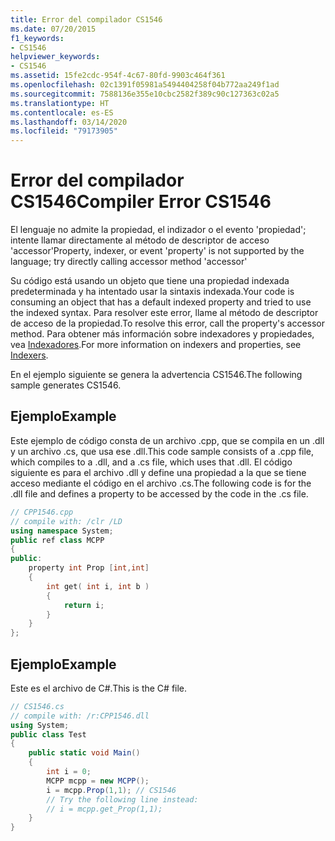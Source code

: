 ```yaml
---
title: Error del compilador CS1546
ms.date: 07/20/2015
f1_keywords:
- CS1546
helpviewer_keywords:
- CS1546
ms.assetid: 15fe2cdc-954f-4c67-80fd-9903c464f361
ms.openlocfilehash: 02c1391f05981a5494404258f04b772aa249f1ad
ms.sourcegitcommit: 7588136e355e10cbc2582f389c90c127363c02a5
ms.translationtype: HT
ms.contentlocale: es-ES
ms.lasthandoff: 03/14/2020
ms.locfileid: "79173905"
---
```

# <a name="compiler-error-cs1546"></a><span data-ttu-id="562ba-102">Error del compilador CS1546</span><span class="sxs-lookup"><span data-stu-id="562ba-102">Compiler Error CS1546</span></span>
<span data-ttu-id="562ba-103">El lenguaje no admite la propiedad, el indizador o el evento 'propiedad'; intente llamar directamente al método de descriptor de acceso 'accessor'</span><span class="sxs-lookup"><span data-stu-id="562ba-103">Property, indexer, or event 'property' is not supported by the language; try directly calling accessor method 'accessor'</span></span>  
  
 <span data-ttu-id="562ba-104">Su código está usando un objeto que tiene una propiedad indexada predeterminada y ha intentado usar la sintaxis indexada.</span><span class="sxs-lookup"><span data-stu-id="562ba-104">Your code is consuming an object that has a default indexed property and tried to use the indexed syntax.</span></span> <span data-ttu-id="562ba-105">Para resolver este error, llame al método de descriptor de acceso de la propiedad.</span><span class="sxs-lookup"><span data-stu-id="562ba-105">To resolve this error, call the property's accessor method.</span></span> <span data-ttu-id="562ba-106">Para obtener más información sobre indexadores y propiedades, vea [Indexadores](../../programming-guide/indexers/index.md).</span><span class="sxs-lookup"><span data-stu-id="562ba-106">For more information on indexers and properties, see [Indexers](../../programming-guide/indexers/index.md).</span></span>  
  
 <span data-ttu-id="562ba-107">En el ejemplo siguiente se genera la advertencia CS1546.</span><span class="sxs-lookup"><span data-stu-id="562ba-107">The following sample generates CS1546.</span></span>  
  
## <a name="example"></a><span data-ttu-id="562ba-108">Ejemplo</span><span class="sxs-lookup"><span data-stu-id="562ba-108">Example</span></span>  
 <span data-ttu-id="562ba-109">Este ejemplo de código consta de un archivo .cpp, que se compila en un .dll y un archivo .cs, que usa ese .dll.</span><span class="sxs-lookup"><span data-stu-id="562ba-109">This code sample consists of a .cpp file, which compiles to a .dll, and a .cs file, which uses that .dll.</span></span> <span data-ttu-id="562ba-110">El código siguiente es para el archivo .dll y define una propiedad a la que se tiene acceso mediante el código en el archivo .cs.</span><span class="sxs-lookup"><span data-stu-id="562ba-110">The following code is for the .dll file and defines a property to be accessed by the code in the .cs file.</span></span>  
  
```cpp  
// CPP1546.cpp  
// compile with: /clr /LD  
using namespace System;  
public ref class MCPP  
{  
public:  
    property int Prop [int,int]  
    {  
        int get( int i, int b )  
        {  
            return i;  
        }  
    }  
};  
```  
  
## <a name="example"></a><span data-ttu-id="562ba-111">Ejemplo</span><span class="sxs-lookup"><span data-stu-id="562ba-111">Example</span></span>  
 <span data-ttu-id="562ba-112">Este es el archivo de C#.</span><span class="sxs-lookup"><span data-stu-id="562ba-112">This is the C# file.</span></span>  
  
```csharp  
// CS1546.cs  
// compile with: /r:CPP1546.dll
using System;  
public class Test  
{  
    public static void Main()  
    {  
        int i = 0;  
        MCPP mcpp = new MCPP();  
        i = mcpp.Prop(1,1); // CS1546  
        // Try the following line instead:  
        // i = mcpp.get_Prop(1,1);  
    }  
}  
```
